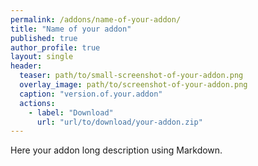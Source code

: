 ```yaml
---
permalink: /addons/name-of-your-addon/
title: "Name of your addon"
published: true
author_profile: true
layout: single
header:
  teaser: path/to/small-screenshot-of-your-addon.png
  overlay_image: path/to/screenshot-of-your-addon.png
  caption: "version.of.your.addon"
  actions:
    - label: "Download"
      url: "url/to/download/your-addon.zip"
---
```


Here your addon long description using Markdown.

